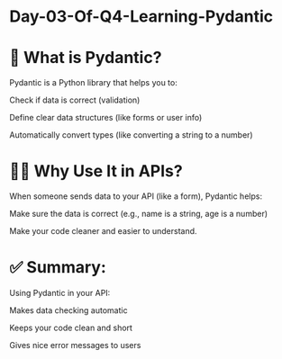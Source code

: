 # Day-03-Of-Q4-Learning-Pydantic

# 🧠 What is Pydantic?
Pydantic is a Python library that helps you to: 

Check if data is correct (validation)

Define clear data structures (like forms or user info)

Automatically convert types (like converting a string to a number)

# 👨‍💻 Why Use It in APIs?

When someone sends data to your API (like a form), Pydantic helps:

Make sure the data is correct (e.g., name is a string, age is a number)

Make your code cleaner and easier to understand.

# ✅ Summary:
Using Pydantic in your API:

Makes data checking automatic

Keeps your code clean and short

Gives nice error messages to users

